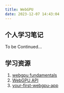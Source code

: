```yaml
---
title: WebGPU
date: 2023-12-07 14:43:04
---
```


## 个人学习笔记

To be Continued...

## 学习资源

1. [webgpu fundamentals](https://webgpufundamentals.org/webgpu/lessons/zh_cn/)
2. [WebGPU API](https://developer.mozilla.org/zh-CN/docs/Web/API/WebGPU_API)
3. [your-first-webgpu-app](https://codelabs.developers.google.com/your-first-webgpu-app?hl=zh-cn#0)
